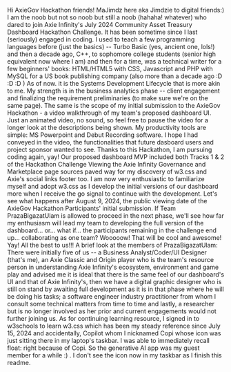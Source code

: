 Hi AxieGov Hackathon friends! MaJimdz here aka Jimdzie to digital friends:) I am the noob but not so noob but still a noob (hahaha! whatever) who dared to join Axie Infinity's July 2024 Community Asset Treasury Dashboard Hackathon Challenge.
It has been sometime since I last (seriously) engaged in coding. I used to teach a few programming languages before (just the basics) -- Turbo Basic (yes, ancient one, lols!) and then a decade ago, C++, to sophomore college students (senior high equivalent now where I am) and then for a time, was a technical writer for a few beginners' books: HTML/HTML5 with CSS, Javascript and PHP with MySQL for a US book publishing company (also more than a decade ago :D :D :D ) As of now. it is the Systems Development Lifecycle that is more akin to me.
My strength is in the business analytics phase -- client engagement and finalizing the requirement preliminaries (to make sure we're on the same page). The same is the scope of my initial submission to the AxieGov Hackathon - a video walkthrough of my team's proposed dashboard UI. Just an animated video, no sound, so feel free to pause the video for a longer look at the descriptions being shown.
My productivity tools are simple: MS Powerpoint and Debut Recording software. I hope I had conveyed in the video, the functionalities that future dasboard users and project sponsor wanted to see. Thanks to this Hackathon, I am pursuing coding again, yay! Our proposed dashboard MVP included both Tracks 1 & 2 of the Hackathon Challenge
Viewing the Axie Infinity Governance and Marketplace page sources paved way for my discovery of w3.css and Axie's social links footer too. 
I am now very enthusiastic to familiarize myself and adopt w3.css as I develop the initial versions of our dashboard more when I receive the go signal to continue with the development.
Let's see what happens after August 9, 2024, the public viewing date of the AxieGov Hackathon Participants' initial submission. If Team PrazaBigazatUlam is allowed to proceed in the next phase, we'll see how far my enthusiasm will lead my team to developing the full version of the dashboard... or... what if... the participants remaining in the challenge end up... collaborating as one team? Wooooow! That will be cool and awesome! Yay! All the best to us!!!
A brief look at the members of PrazaBigazatUlam: There were initially five of us -- a Business Analyst/Coder/UI Designer (that's me), an Axie Classic and Origin player who is the team's resource person in understanding Axie Infinity's ecosystem, environment and game play and advised me it is ideal that there is the same feel of our dashboard's UI and that of Axie Infinity's, then we have a digital graphic designer who is still on stand by awaiting full development as it is in that phase where he will be doing his tasks; a software engineer industry practitioner from whom I consult some technical matters from time to time and lastly, a researcher but is no longer involved as her prior and current engagements would not further joining us.
As for continuing learning resource, I signed in to w3schools to learn w3.css which has been my steady reference since July 15, 2024 and accidentally, Copilot whom I nicknamed Copi whose icon was just sitting there in my laptop's taskbar. I was able to immediately recall float: right because of Copi. So the generative AI app was my guest member for a while :) . I don't see the icon now in my taskbar as I finish this readme.
